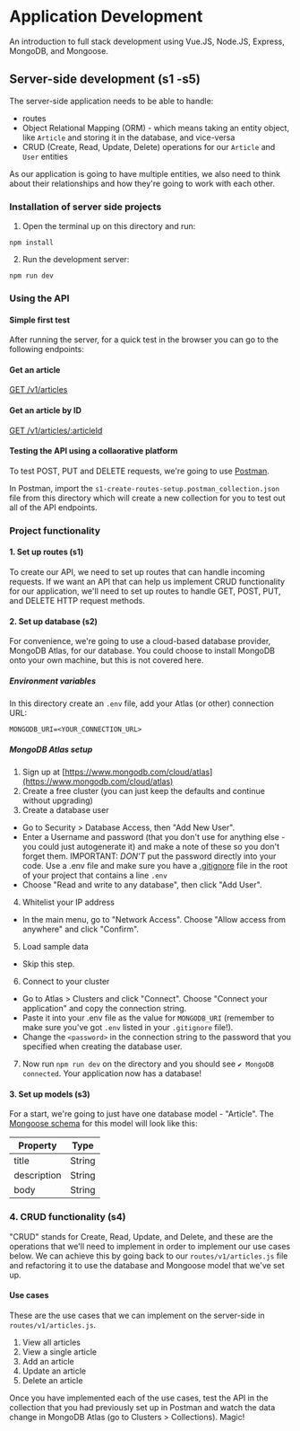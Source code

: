 # Application Development
An introduction to full stack development using Vue.JS, Node.JS, Express, MongoDB, and Mongoose.

## Server-side development (s1 -s5)
The server-side application needs to be able to handle:
- routes
- Object Relational Mapping (ORM) - which means taking an entity object, like ```Article``` and storing it in the database, and vice-versa
- CRUD (Create, Read, Update, Delete) operations for our ```Article``` and ```User``` entities

As our application is going to have multiple entities, we also need to think about their relationships and how they're going to work with each other.

### Installation of server side projects

1. Open the terminal up on this directory and run:
````
npm install
````
2. Run the development server:
````
npm run dev
````

### Using the API
#### Simple first test
After running the server, for a quick test in the browser you can go to the following endpoints:

#### Get an article
[GET /v1/articles](http://localhost:3000/v1/articles)

#### Get an article by ID
[GET /v1/articles/:articleId](http://localhost:3000/v1/articles/abc123)

#### Testing the API using a collaorative platform
To test POST, PUT and DELETE requests, we're going to use [Postman](https://www.getpostman.com/).

In Postman, import the ```s1-create-routes-setup.postman_collection.json``` file from this directory which will create a new collection for you to test out all of the API endpoints.

### Project functionality
#### 1. Set up routes (s1)
To create our API, we need to set up routes that can handle incoming requests. If we want an API that can help us implement CRUD functionality for our application, we'll need to set up
routes to handle GET, POST, PUT, and DELETE HTTP request methods.

#### 2. Set up database (s2)
For convenience, we're going to use a cloud-based database provider, MongoDB Atlas, for our database. You could choose to install MongoDB onto your own machine, but this is not covered here.

##### Environment variables
In this directory create an ```.env``` file, add your Atlas (or other) connection URL:

````
MONGODB_URI=<YOUR_CONNECTION_URL>
````
##### MongoDB Atlas setup
1. Sign up at [https://www.mongodb.com/cloud/atlas](https://www.mongodb.com/cloud/atlas)
2. Create a free cluster (you can just keep the defaults and continue without upgrading)
3. Create a database user
- Go to Security > Database Access, then "Add New User". 
- Enter a Username and password (that you don't use for anything else - you could just autogenerate it) and make a note of these so you don't forget them. 
IMPORTANT: *DON'T* put the password directly into your code. Use a .env file and make sure you have a [.gitignore](https://help.github.com/en/github/using-git/ignoring-files) file in the root of your project that contains a line ```.env```
- Choose "Read and write to any database", then click "Add User".
4. Whitelist your IP address
- In the main menu, go to "Network Access". Choose "Allow access from anywhere" and click "Confirm".
5. Load sample data
- Skip this step.
6. Connect to your cluster
- Go to Atlas > Clusters and click "Connect". Choose "Connect your application" and copy the connection string. 
- Paste it into your .env file as the value for ```MONGODB_URI``` (remember to make sure you've got ```.env``` listed in your ```.gitignore``` file!).
- Change the ```<password>``` in the connection string to the password that you specified when creating the database user.
7. Now run ```npm run dev``` on the directory and you should see ```✔ MongoDB connected```. Your application now has a database!

#### 3. Set up models (s3)
For a start, we're going to just have one database model - "Article". The [Mongoose schema](https://mongoosejs.com/docs/guide.html) for this model will look like this:

|    Property    |   Type   |
|       ---      |    ---   |
|  title         |  String  |
|  description   |  String  |
|  body          |  String  |

### 4. CRUD functionality (s4)
"CRUD" stands for Create, Read, Update, and Delete, and these are the operations that we'll need to implement in order to implement our use cases below. We can achieve this by going back to our ```routes/v1/articles.js``` file and refactoring it to use the database and Mongoose model that we've set up.

#### Use cases
These are the use cases that we can implement on the server-side in ```routes/v1/articles.js```.
1. View all articles
2. View a single article
3. Add an article
4. Update an article
5. Delete an article

Once you have implemented each of the use cases, test the API in the collection that you had previously set up in Postman and watch the data change in MongoDB Atlas (go to Clusters > Collections). Magic!
